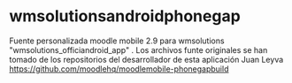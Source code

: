 # wmsolutionsandroidphonegap
Fuente personalizada moodle mobile 2.9 para wmsolutions "wmsolutions_officiandroid_app" . Los archivos funte originales se han tomado de los repositorios del desarrollador de esta aplicación Juan Leyva https://github.com/moodlehq/moodlemobile-phonegapbuild
